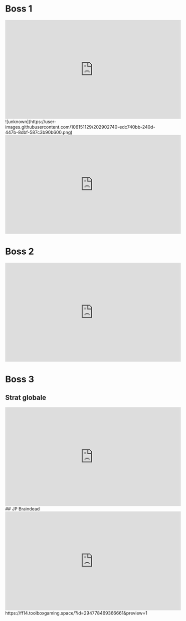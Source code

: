# Boss 1 
<iframe width="560" height="315" src="https://www.youtube.com/embed/AtWaOqBRlzk" title="YouTube video player" frameborder="0" allow="accelerometer; autoplay; clipboard-write; encrypted-media; gyroscope; picture-in-picture" allowfullscreen></iframe>
![unknown](https://user-images.githubusercontent.com/106151129/202902740-edc740bb-240d-447b-8dbf-587c3b90b600.png)
<iframe width="560" height="315" src="https://www.youtube.com/embed/rx1Qe_0nvQc" title="YouTube video player" frameborder="0" allow="accelerometer; autoplay; clipboard-write; encrypted-media; gyroscope; picture-in-picture" allowfullscreen></iframe>

# Boss 2 
<iframe width="560" height="315" src="https://www.youtube.com/embed/-fMnILFQMi0" title="YouTube video player" frameborder="0" allow="accelerometer; autoplay; clipboard-write; encrypted-media; gyroscope; picture-in-picture" allowfullscreen></iframe>

# Boss 3
## Strat globale
<iframe width="560" height="315" src="https://www.youtube.com/embed/aHCpP6TeVV0" title="YouTube video player" frameborder="0" allow="accelerometer; autoplay; clipboard-write; encrypted-media; gyroscope; picture-in-picture" allowfullscreen></iframe>
## JP Braindead
<iframe width="560" height="315" src="https://www.youtube.com/embed/HnSkZZi_u9E" title="YouTube video player" frameborder="0" allow="accelerometer; autoplay; clipboard-write; encrypted-media; gyroscope; picture-in-picture" allowfullscreen></iframe>
https://ff14.toolboxgaming.space/?id=294778469366661&preview=1
